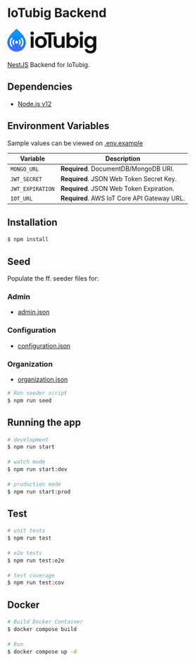 # IoTubig Backend

![logo](logo.png)

[NestJS](https://nestjs.com/) Backend for IoTubig.

## Dependencies

- [Node.js v12](https://nodejs.org/download/release/latest-v12.x/)

## Environment Variables

Sample values can be viewed on [.env.example](./.env.example)

| Variable         | Description                                 |
| ---------------- | ------------------------------------------- |
| `MONGO_URL`      | **Required**. DocumentDB/MongoDB URI.       |
| `JWT_SECRET`     | **Required**. JSON Web Token Secret Key.    |
| `JWT_EXPIRATION` | **Required**. JSON Web Token Expiration.    |
| `IOT_URL`        | **Required**. AWS IoT Core API Gateway URL. |

## Installation

```bash
$ npm install
```

## Seed

Populate the ff. seeder files for:

### Admin

- [admin.json](./src/database/seeders/admin/admin.json)

### Configuration

- [configuration.json](./src/database/seeders/configuration/configuration.json)

### Organization

- [organization.json](./src/database/seeders/organization/organization.json)

```bash
# Run seeder script
$ npm run seed
```

## Running the app

```bash
# development
$ npm run start

# watch mode
$ npm run start:dev

# production mode
$ npm run start:prod
```

## Test

```bash
# unit tests
$ npm run test

# e2e tests
$ npm run test:e2e

# test coverage
$ npm run test:cov
```

## Docker

```bash
# Build Docker Container
$ docker compose build

# Run
$ docker compose up -d
```
